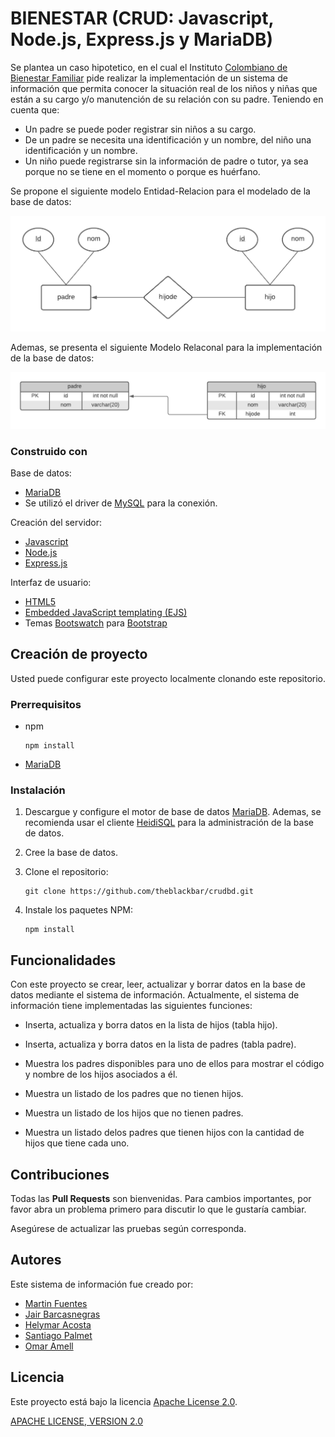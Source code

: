 # BIENESTAR (CRUD: Javascript, Node.js, Express.js y MariaDB)

Se plantea un caso hipotetico, en el cual el Instituto [Colombiano de Bienestar Familiar](https://www.icbf.gov.co/) pide realizar la implementación de un sistema de información que permita conocer la situación real de los niños y niñas que están a su cargo y/o manutención de su relación con su padre. Teniendo en cuenta que:

- Un padre se puede poder registrar sin niños a su cargo. 
- De un padre se necesita una identificación y un nombre, del niño una identificación y un nombre.
- Un niño puede registrarse sin la información de padre o tutor, ya sea porque no se tiene en el momento o porque es huérfano.

Se propone el siguiente modelo Entidad-Relacion para el modelado de la base de datos:

![Entity Relationship Diagram!](/src/files/EntityRelationshipDiagram.png "Modelo Entidad-Relación")

Ademas, se presenta el siguiente Modelo Relaconal para la implementación de la base de datos:

![Relational Schema!](/src/files/RelationalSchema.png "Modelo Relacional")

### Construido con

Base de datos:
- [MariaDB](https://mariadb.org/)
- Se utilizó el driver de [MySQL](https://www.mysql.com/) para la conexión.

Creación del servidor:
- [Javascript](https://developer.mozilla.org/es/docs/Web/JavaScript)
- [Node.js](https://nodejs.org/en/)
- [Express.js](https://expressjs.com/)

Interfaz de usuario:
- [HTML5](https://html.spec.whatwg.org/)
- [Embedded JavaScript templating (EJS)](https://ejs.co/)
- Temas [Bootswatch](https://bootswatch.com/) para [Bootstrap](https://bootswatch.com/)

## Creación de proyecto

Usted puede configurar este proyecto localmente clonando este repositorio.

### Prerrequisitos

- npm
  ```
  npm install
  ```
- [MariaDB](https://mariadb.org/)

### Instalación

1. Descargue y configure el motor de base de datos [MariaDB](https://mariadb.org/). Ademas, se recomienda usar el cliente [HeidiSQL](https://www.heidisql.com/) para la administración de la base de datos.

2. Cree la base de datos.

3. Clone el repositorio:
   ```
   git clone https://github.com/theblackbar/crudbd.git
   ```
4. Instale los paquetes NPM:
   ```
   npm install
   ```

## Funcionalidades

Con este proyecto se crear, leer, actualizar y borrar datos en la base de datos mediante el sistema de información. Actualmente, el sistema de información tiene implementadas las siguientes funciones:

- Inserta, actualiza y borra datos en la lista de hijos (tabla hijo).

- Inserta, actualiza y borra datos en la lista de padres (tabla padre).

- Muestra los padres disponibles para uno de ellos para mostrar el código y nombre de los hijos asociados a él.

- Muestra un listado de los padres que no tienen hijos.

- Muestra un listado de los hijos que no tienen padres.

- Muestra un listado delos padres que tienen hijos con la cantidad de hijos que tiene cada uno.

## Contribuciones
Todas las **Pull Requests** son bienvenidas. Para cambios importantes, por favor abra un problema primero para discutir lo que le gustaría cambiar.

Asegúrese de actualizar las pruebas según corresponda.

## Autores
Este sistema de información fue creado por: 

- [Martin Fuentes](https://github.com/Euphorichuman)
- [Jair Barcasnegras](https://github.com/theblackbar)
- [Helymar Acosta](https://github.com/helymar)
- [Santiago Palmet](https://github.com/pantosta0)
- [Omar Amell](https://github.com/OmarAmell)

## Licencia 

Este proyecto está bajo la licencia [Apache License 2.0](https://github.com/theblackbar/crudbd/blob/master/LICENSE).

[APACHE LICENSE, VERSION 2.0](http://www.apache.org/licenses/LICENSE-2.0)